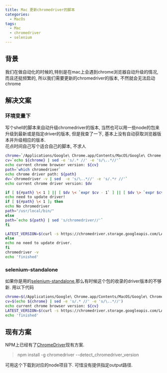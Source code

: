 ```yaml
---
title: Mac 更新chromedriver的脚本
categories: 
  - MacOs
tags:
  - Mac
  - chromedriver
  - selenium
---
```



## 背景
我们在做自动化的时候的,特别是在mac上会遇到chrome浏览器自动升级的情况,而且还挺频繁的, 所以我们需要更新的chromedriver的版本, 不然就会无法启动chrome

## 解决文案  
### 环境变量下
写个shell的脚本来自动升级chromedriver的版本, 当然也可以用一些node的包来升级到最新或是指定driver的版本, 但是我查了一下, 基本上没有自动获取浏览器版本并升级相应的版本.  
花点时间自己写个适合自己的脚本, 不求人

``` sh
chrome=`/Applications/Google\ Chrome.app/Contents/MacOS/Google\ Chrome --version`
cv=`echo ${chrome} | sed -e 's/.* //' -e 's/\..*//'`
echo current chrome browser version: ${cv}
path=`which chromedriver`
echo chrome driver path: ${path}
dv=`chromedriver -v | sed  -e 's/\..*//' -e 's/.*r //'`
echo current chrome driver version: $dv

if [ ${#path} \< 1 ] || [ $dv \< `expr $cv - 1` ] || [ $dv \> `expr $cv + 1` ]; then
echo need to update driver!
if [ ${#path} \< 1 ]; then
echo No chromedriver
path="/usr/local/bin/"
else
path=`echo ${path} | sed 's/chromedriver//'`
fi

LATEST_VERSION=$(curl -s https://chromedriver.storage.googleapis.com/LATEST_RELEASE_${cv}) && curl --output /tmp/chromedriver.zip https://chromedriver.storage.googleapis.com/$LATEST_VERSION/chromedriver_mac64.zip && sudo unzip /tmp/chromedriver.zip chromedriver -d ${path};
else
echo no need to update driver.
fi
chromedriver -v 
echo 'finished'
```

### selenium-standalone
如果你是用的[selenium-standalone](https://www.npmjs.com/package/selenium-standalone),那么有时候这个包的收录的driver版本的不够新. 用以下代码

``` sh
chrome=$(/Applications/Google\ Chrome.app/Contents/MacOS/Google\ Chrome --version)
cv=$(echo ${chrome} | sed -e 's/.* //' -e 's/\..*//')
echo current chrome browser version: ${cv}
LATEST_VERSION=$(curl -s https://chromedriver.storage.googleapis.com/LATEST_RELEASE_${cv}) && selenium-standalone install --drivers.chromiumedge.version=${LATEST_VERSION};
echo 'finished'

```

## 现有方案
NPM上已经有了[ChromeDriver](https://www.npmjs.com/package/chromedriver)现有方案.
> npm install -g chromedriver --detect_chromedriver_version

可用这个下载到对应的node项目下. 可惜没有提供指定output路径.
 

